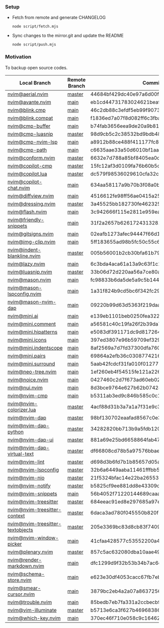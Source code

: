 ### Setup

* Fetch from remote and generate CHANGELOG

  ```fish
  node script/fetch.mjs
  ```

* Sync changes to the mirror.git and update the README

  ```fish
  node script/push.mjs
  ```


### Motivation

To backup open source codes.


 Local Branch                         | Remote Branch                                       | Commit                                  
--------------------------------------|-----------------------------------------------------|------------------------------------------
 [nvim@aerial.nvim][]                 | [master][nvim@aerial.nvim#master]                   | 44684bf429dc40e97a6d00ffa09043ac3f692186
 [nvim@avante.nvim][]                 | [main][nvim@avante.nvim#main]                       | eb1cd44731783024621beafe4e46204cbc9a4320
 [nvim@blink.cmp][]                   | [main][nvim@blink.cmp#main]                         | 46c2db88c3efdf5eb99f9073675a874ba91bbc3f
 [nvim@blink.compat][]                | [main][nvim@blink.compat#main]                      | f1836ed7a07f8d082ff6c3fbae1e476ba2adee84
 [nvim@cmp-buffer][]                  | [main][nvim@cmp-buffer#main]                        | b74fab3656eea9de20a9b8116afa3cfc4ec09657
 [nvim@cmp-luasnip][]                 | [master][nvim@cmp-luasnip#master]                   | 98d9cb5c2c38532bd9bdb481067b20fea8f32e90
 [nvim@cmp-nvim-lsp][]                | [main][nvim@cmp-nvim-lsp#main]                      | a8912b88ce488f411177fc8aed358b04dc246d7b
 [nvim@cmp-path][]                    | [main][nvim@cmp-path#main]                          | c6635aae33a50d6010bf1aa756ac2398a2d54c32
 [nvim@conform.nvim][]                | [master][nvim@conform.nvim#master]                  | 6632e7d788a85bf8405ea0c812d343fc308b7b8c
 [nvim@copilot-cmp][]                 | [master][nvim@copilot-cmp#master]                   | 15fc12af3d0109fa76b60b5cffa1373697e261d1
 [nvim@copilot.lua][]                 | [master][nvim@copilot.lua#master]                   | dc579f98536029610cfa32c6bad86c0d24363679
 [nvim@copilot-chat.nvim][]           | [main][nvim@copilot-chat.nvim#main]                 | 634aa58117a9b70b3f08a0b150f11afd64f1c0eb
 [nvim@diffview.nvim][]               | [main][nvim@diffview.nvim#main]                     | 4516612fe98ff56ae0415a259ff6361a89419b0a
 [nvim@dressing.nvim][]               | [master][nvim@dressing.nvim#master]                 | 3a45525bb182730fe462325c99395529308f431e
 [nvim@flash.nvim][]                  | [main][nvim@flash.nvim#main]                        | 3c942666f115e2811e959eabbdd361a025db8b63
 [nvim@friendly-snippets][]           | [main][nvim@friendly-snippets#main]                 | 31f2a2657b6261724313281fe0d8ba6f43f4a4fa
 [nvim@gitsigns.nvim][]               | [main][nvim@gitsigns.nvim#main]                     | 02eafb1273afec94447f66d1a43fc5e477c2ab8a
 [nvim@img-clip.nvim][]               | [main][nvim@img-clip.nvim#main]                     | 5ff183655ad98b5fc50c55c66540375bbd62438c
 [nvim@indent-blankline.nvim][]       | [master][nvim@indent-blankline.nvim#master]         | 005b56001b2cb30bfa61b7986bc50657816ba4ba
 [nvim@lazy.nvim][]                   | [main][nvim@lazy.nvim#main]                         | 6c3bda4aca61a13a9c63f1c1d1b16b9d3be90d7a
 [nvim@luasnip.nvim][]                | [master][nvim@luasnip.nvim#master]                  | 33b06d72d220aa56a7ce80a0dd6f06c70cd82b9d
 [nvim@mason.nvim][]                  | [main][nvim@mason.nvim#main]                        | fc98833b6da5de5a9c5b1446ac541577059555be
 [nvim@mason-lspconfig.nvim][]        | [main][nvim@mason-lspconfig.nvim#main]              | 1a31f824b9cd5bc6f342fc29e9a53b60d74af245
 [nvim@mason-nvim-dap][]              | [main][nvim@mason-nvim-dap#main]                    | 09220b99d63d5363f219daa2785242ee5fddba7f
 [nvim@mini.ai][]                     | [main][nvim@mini.ai#main]                           | e139eb1101beb0250fea322f8c07a42f0f175688
 [nvim@mini.comment][]                | [main][nvim@mini.comment#main]                      | a56581c40c19fa26f2b39da72504398de3173c5a
 [nvim@mini.hipatterns][]             | [main][nvim@mini.hipatterns#main]                   | e5083df391171dc9d8172645606f8496d9443374
 [nvim@mini.icons][]                  | [main][nvim@mini.icons#main]                        | 397ed3807e96b59709ef3292f0a3e253d5c1dc0a
 [nvim@mini.indentscope][]            | [main][nvim@mini.indentscope#main]                  | 8af2569a7d7fd37300dfa760e44e71efbbf322fd
 [nvim@mini.pairs][]                  | [main][nvim@mini.pairs#main]                        | 69864a2efb36c030877421634487fd90db1e4298
 [nvim@mini.surround][]               | [main][nvim@mini.surround#main]                     | 5aab42fcdcf31fa010f012771eda5631c077840a
 [nvim@neo-tree.nvim][]               | [main][nvim@neo-tree.nvim#main]                     | 1ef260eb4f54515fe121a2267b477efb054d108a
 [nvim@noice.nvim][]                  | [main][nvim@noice.nvim#main]                        | 0427460c2d7f673ad60eb02b35f5e9926cf67c59
 [nvim@nui.nvim][]                    | [main][nvim@nui.nvim#main]                          | 8d3bce9764e627b62b07424e0df77f680d47ffdb
 [nvim@nvim-cmp][]                    | [main][nvim@nvim-cmp#main]                          | b5311ab3ed9c846b585c0c15b7559be131ec4be9
 [nvim@nvim-colorizer.lua][]          | [master][nvim@nvim-colorizer.lua#master]            | 4acf88d31b3a7a1a7f31e9c30bf2b23c6313abdb
 [nvim@nvim-dap][]                    | [master][nvim@nvim-dap#master]                      | 98bf130702eaafad8567c0e3ea1171c2552d58bb
 [nvim@nvim-dap-python][]             | [master][nvim@nvim-dap-python#master]               | 34282820bb713b9a5fdb120ae8dd85c2b3f49b51
 [nvim@nvim-dap-ui][]                 | [master][nvim@nvim-dap-ui#master]                   | 881a69e25bd6658864fab47450025490b74be878
 [nvim@nvim-dap-virtual-text][]       | [master][nvim@nvim-dap-virtual-text#master]         | df66808cd78b5a97576bbaeee95ed5ca385a9750
 [nvim@nvim-lint][]                   | [master][nvim@nvim-lint#master]                     | d698d3b6fd7b1b85657d05a2a31d843ddb682c63
 [nvim@nvim-lspconfig][]              | [master][nvim@nvim-lspconfig#master]                | 32b6a6449aaba11461fffbb596dd6310af79eea4
 [nvim@nvim-nio][]                    | [master][nvim@nvim-nio#master]                      | 21f5324bfac14e22ba26553caf69ec76ae8a7662
 [nvim@nvim-notify][]                 | [master][nvim@nvim-notify#master]                   | b5825cf9ee881dd8e43309c93374ed5b87b7a896
 [nvim@nvim-snippets][]               | [main][nvim@nvim-snippets#main]                     | 56b4052f71220144689caaa2e5b66222ba5661eb
 [nvim@nvim-treesitter][]             | [master][nvim@nvim-treesitter#master]               | 684eeac91ed8e297685a97ef70031d19ac1de25a
 [nvim@nvim-treesitter-context][]     | [master][nvim@nvim-treesitter-context#master]       | 6daca3ad780f045550b820f262002f35175a6c04
 [nvim@nvim-treesitter-textobjects][] | [master][nvim@nvim-treesitter-textobjects#master]   | 205e3369bc83d8cb83f7409c36120e24611f8c5c
 [nvim@nvim-window-picker][]          | [main][nvim@nvim-window-picker#main]                | 41cfaa428577c53552200a404ae9b3a0b5719706
 [nvim@plenary.nvim][]                | [master][nvim@plenary.nvim#master]                  | 857c5ac632080dba10aae49dba902ce3abf91b35
 [nvim@render-markdown.nvim][]        | [main][nvim@render-markdown.nvim#main]              | dfc1299d9f32b53b34b7ac6c3a7553b5fd29977f
 [nvim@schema-store.nvim][]           | [main][nvim@schema-store.nvim#main]                 | e623e30df4053cacc67fb7eb04e1bd0fadba52b4
 [nvim@smear-cursor.nvim][]           | [main][nvim@smear-cursor.nvim#main]                 | 3879bc2eb4a2a07a8637256fe33cc4484a23a813
 [nvim@trouble.nvim][]                | [main][nvim@trouble.nvim#main]                      | 85bedb7eb7fa331a2ccbecb9202d8abba64d37b3
 [nvim@vim-illuminate][]              | [master][nvim@vim-illuminate#master]                | b5713e6ca3f627b46968386d6d3f24d374d3cb17
 [nvim@which-key.nvim][]              | [main][nvim@which-key.nvim#main]                    | 370ec46f710e058c9c1646273e6b225acf47cbed

[nvim@aerial.nvim]: https://github.com/guanghechen/mirror/tree/nvim@aerial.nvim
[nvim@avante.nvim]: https://github.com/guanghechen/mirror/tree/nvim@avante.nvim
[nvim@blink.cmp]: https://github.com/guanghechen/mirror/tree/nvim@blink.cmp
[nvim@blink.compat]: https://github.com/guanghechen/mirror/tree/nvim@blink.compat
[nvim@cmp-buffer]: https://github.com/guanghechen/mirror/tree/nvim@cmp-buffer
[nvim@cmp-luasnip]: https://github.com/guanghechen/mirror/tree/nvim@cmp-luasnip
[nvim@cmp-nvim-lsp]: https://github.com/guanghechen/mirror/tree/nvim@cmp-nvim-lsp
[nvim@cmp-path]: https://github.com/guanghechen/mirror/tree/nvim@cmp-path
[nvim@conform.nvim]: https://github.com/guanghechen/mirror/tree/nvim@conform.nvim
[nvim@copilot-cmp]: https://github.com/guanghechen/mirror/tree/nvim@copilot-cmp
[nvim@copilot.lua]: https://github.com/guanghechen/mirror/tree/nvim@copilot.lua
[nvim@copilot-chat.nvim]: https://github.com/guanghechen/mirror/tree/nvim@copilot-chat.nvim
[nvim@diffview.nvim]: https://github.com/guanghechen/mirror/tree/nvim@diffview.nvim
[nvim@dressing.nvim]: https://github.com/guanghechen/mirror/tree/nvim@dressing.nvim
[nvim@flash.nvim]: https://github.com/guanghechen/mirror/tree/nvim@flash.nvim
[nvim@friendly-snippets]: https://github.com/guanghechen/mirror/tree/nvim@friendly-snippets
[nvim@gitsigns.nvim]: https://github.com/guanghechen/mirror/tree/nvim@gitsigns.nvim
[nvim@img-clip.nvim]: https://github.com/guanghechen/mirror/tree/nvim@img-clip.nvim
[nvim@indent-blankline.nvim]: https://github.com/guanghechen/mirror/tree/nvim@indent-blankline.nvim
[nvim@lazy.nvim]: https://github.com/guanghechen/mirror/tree/nvim@lazy.nvim
[nvim@luasnip.nvim]: https://github.com/guanghechen/mirror/tree/nvim@luasnip.nvim
[nvim@mason.nvim]: https://github.com/guanghechen/mirror/tree/nvim@mason.nvim
[nvim@mason-lspconfig.nvim]: https://github.com/guanghechen/mirror/tree/nvim@mason-lspconfig.nvim
[nvim@mason-nvim-dap]: https://github.com/guanghechen/mirror/tree/nvim@mason-nvim-dap
[nvim@mini.ai]: https://github.com/guanghechen/mirror/tree/nvim@mini.ai
[nvim@mini.comment]: https://github.com/guanghechen/mirror/tree/nvim@mini.comment
[nvim@mini.hipatterns]: https://github.com/guanghechen/mirror/tree/nvim@mini.hipatterns
[nvim@mini.icons]: https://github.com/guanghechen/mirror/tree/nvim@mini.icons
[nvim@mini.indentscope]: https://github.com/guanghechen/mirror/tree/nvim@mini.indentscope
[nvim@mini.pairs]: https://github.com/guanghechen/mirror/tree/nvim@mini.pairs
[nvim@mini.surround]: https://github.com/guanghechen/mirror/tree/nvim@mini.surround
[nvim@neo-tree.nvim]: https://github.com/guanghechen/mirror/tree/nvim@neo-tree.nvim
[nvim@noice.nvim]: https://github.com/guanghechen/mirror/tree/nvim@noice.nvim
[nvim@nui.nvim]: https://github.com/guanghechen/mirror/tree/nvim@nui.nvim
[nvim@nvim-cmp]: https://github.com/guanghechen/mirror/tree/nvim@nvim-cmp
[nvim@nvim-colorizer.lua]: https://github.com/guanghechen/mirror/tree/nvim@nvim-colorizer.lua
[nvim@nvim-dap]: https://github.com/guanghechen/mirror/tree/nvim@nvim-dap
[nvim@nvim-dap-python]: https://github.com/guanghechen/mirror/tree/nvim@nvim-dap-python
[nvim@nvim-dap-ui]: https://github.com/guanghechen/mirror/tree/nvim@nvim-dap-ui
[nvim@nvim-dap-virtual-text]: https://github.com/guanghechen/mirror/tree/nvim@nvim-dap-virtual-text
[nvim@nvim-lint]: https://github.com/guanghechen/mirror/tree/nvim@nvim-lint
[nvim@nvim-lspconfig]: https://github.com/guanghechen/mirror/tree/nvim@nvim-lspconfig
[nvim@nvim-nio]: https://github.com/guanghechen/mirror/tree/nvim@nvim-nio
[nvim@nvim-notify]: https://github.com/guanghechen/mirror/tree/nvim@nvim-notify
[nvim@nvim-snippets]: https://github.com/guanghechen/mirror/tree/nvim@nvim-snippets
[nvim@nvim-treesitter]: https://github.com/guanghechen/mirror/tree/nvim@nvim-treesitter
[nvim@nvim-treesitter-context]: https://github.com/guanghechen/mirror/tree/nvim@nvim-treesitter-context
[nvim@nvim-treesitter-textobjects]: https://github.com/guanghechen/mirror/tree/nvim@nvim-treesitter-textobjects
[nvim@nvim-window-picker]: https://github.com/guanghechen/mirror/tree/nvim@nvim-window-picker
[nvim@plenary.nvim]: https://github.com/guanghechen/mirror/tree/nvim@plenary.nvim
[nvim@render-markdown.nvim]: https://github.com/guanghechen/mirror/tree/nvim@render-markdown.nvim
[nvim@schema-store.nvim]: https://github.com/guanghechen/mirror/tree/nvim@schema-store.nvim
[nvim@smear-cursor.nvim]: https://github.com/guanghechen/mirror/tree/nvim@smear-cursor.nvim
[nvim@trouble.nvim]: https://github.com/guanghechen/mirror/tree/nvim@trouble.nvim
[nvim@vim-illuminate]: https://github.com/guanghechen/mirror/tree/nvim@vim-illuminate
[nvim@which-key.nvim]: https://github.com/guanghechen/mirror/tree/nvim@which-key.nvim

[nvim@aerial.nvim#master]: https://github.com/stevearc/aerial.nvim/tree/master
[nvim@avante.nvim#main]: https://github.com/yetone/avante.nvim/tree/main
[nvim@blink.cmp#main]: https://github.com/Saghen/blink.cmp/tree/main
[nvim@blink.compat#main]: https://github.com/Saghen/blink.compat/tree/main
[nvim@cmp-buffer#main]: https://github.com/hrsh7th/cmp-buffer/tree/main
[nvim@cmp-luasnip#master]: https://github.com/saadparwaiz1/cmp_luasnip/tree/master
[nvim@cmp-nvim-lsp#main]: https://github.com/hrsh7th/cmp-nvim-lsp/tree/main
[nvim@cmp-path#main]: https://github.com/hrsh7th/cmp-path/tree/main
[nvim@conform.nvim#master]: https://github.com/stevearc/conform.nvim/tree/master
[nvim@copilot-cmp#master]: https://github.com/zbirenbaum/copilot-cmp/tree/master
[nvim@copilot.lua#master]: https://github.com/zbirenbaum/copilot.lua/tree/master
[nvim@copilot-chat.nvim#main]: https://github.com/CopilotC-Nvim/CopilotChat.nvim/tree/main
[nvim@diffview.nvim#main]: https://github.com/sindrets/diffview.nvim/tree/main
[nvim@dressing.nvim#master]: https://github.com/stevearc/dressing.nvim/tree/master
[nvim@flash.nvim#main]: https://github.com/folke/flash.nvim/tree/main
[nvim@friendly-snippets#main]: https://github.com/rafamadriz/friendly-snippets/tree/main
[nvim@gitsigns.nvim#main]: https://github.com/lewis6991/gitsigns.nvim/tree/main
[nvim@img-clip.nvim#main]: https://github.com/HakonHarnes/img-clip.nvim/tree/main
[nvim@indent-blankline.nvim#master]: https://github.com/lukas-reineke/indent-blankline.nvim/tree/master
[nvim@lazy.nvim#main]: https://github.com/folke/lazy.nvim/tree/main
[nvim@luasnip.nvim#master]: https://github.com/L3MON4D3/LuaSnip/tree/master
[nvim@mason.nvim#main]: https://github.com/williamboman/mason.nvim/tree/main
[nvim@mason-lspconfig.nvim#main]: https://github.com/williamboman/mason-lspconfig.nvim/tree/main
[nvim@mason-nvim-dap#main]: https://github.com/jay-babu/mason-nvim-dap.nvim/tree/main
[nvim@mini.ai#main]: https://github.com/echasnovski/mini.ai/tree/main
[nvim@mini.comment#main]: https://github.com/echasnovski/mini.comment/tree/main
[nvim@mini.hipatterns#main]: https://github.com/echasnovski/mini.hipatterns/tree/main
[nvim@mini.icons#main]: https://github.com/echasnovski/mini.icons/tree/main
[nvim@mini.indentscope#main]: https://github.com/echasnovski/mini.indentscope/tree/main
[nvim@mini.pairs#main]: https://github.com/echasnovski/mini.pairs/tree/main
[nvim@mini.surround#main]: https://github.com/echasnovski/mini.surround/tree/main
[nvim@neo-tree.nvim#main]: https://github.com/nvim-neo-tree/neo-tree.nvim/tree/main
[nvim@noice.nvim#main]: https://github.com/folke/noice.nvim/tree/main
[nvim@nui.nvim#main]: https://github.com/MunifTanjim/nui.nvim/tree/main
[nvim@nvim-cmp#main]: https://github.com/hrsh7th/nvim-cmp/tree/main
[nvim@nvim-colorizer.lua#master]: https://github.com/NvChad/nvim-colorizer.lua/tree/master
[nvim@nvim-dap#master]: https://github.com/mfussenegger/nvim-dap/tree/master
[nvim@nvim-dap-python#master]: https://github.com/mfussenegger/nvim-dap-python/tree/master
[nvim@nvim-dap-ui#master]: https://github.com/rcarriga/nvim-dap-ui/tree/master
[nvim@nvim-dap-virtual-text#master]: https://github.com/theHamsta/nvim-dap-virtual-text/tree/master
[nvim@nvim-lint#master]: https://github.com/mfussenegger/nvim-lint/tree/master
[nvim@nvim-lspconfig#master]: https://github.com/neovim/nvim-lspconfig/tree/master
[nvim@nvim-nio#master]: https://github.com/nvim-neotest/nvim-nio/tree/master
[nvim@nvim-notify#master]: https://github.com/rcarriga/nvim-notify/tree/master
[nvim@nvim-snippets#main]: https://github.com/garymjr/nvim-snippets/tree/main
[nvim@nvim-treesitter#master]: https://github.com/nvim-treesitter/nvim-treesitter/tree/master
[nvim@nvim-treesitter-context#master]: https://github.com/nvim-treesitter/nvim-treesitter-context/tree/master
[nvim@nvim-treesitter-textobjects#master]: https://github.com/nvim-treesitter/nvim-treesitter-textobjects/tree/master
[nvim@nvim-window-picker#main]: https://github.com/s1n7ax/nvim-window-picker/tree/main
[nvim@plenary.nvim#master]: https://github.com/nvim-lua/plenary.nvim/tree/master
[nvim@render-markdown.nvim#main]: https://github.com/MeanderingProgrammer/render-markdown.nvim/tree/main
[nvim@schema-store.nvim#main]: https://github.com/b0o/SchemaStore.nvim/tree/main
[nvim@smear-cursor.nvim#main]: https://github.com/sphamba/smear-cursor.nvim/tree/main
[nvim@trouble.nvim#main]: https://github.com/folke/trouble.nvim/tree/main
[nvim@vim-illuminate#master]: https://github.com/RRethy/vim-illuminate/tree/master
[nvim@which-key.nvim#main]: https://github.com/folke/which-key.nvim/tree/main